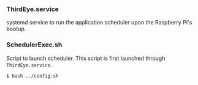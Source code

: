 ### ThirdEye.service
systemd service to run the application scheduler upon the Raspberry Pi's bootup.

### SchedulerExec.sh
 Script to launch scheduler. This script is first launched through `ThirdEye.service`.

```
$ bash ../config.sh
```